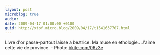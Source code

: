 ```yaml
---
layout: post
microblog: true
audio: 
date: 2009-04-17 01:00:00 +0100
guid: http://xtof.micro.blog/2009/04/17/t1541637707.html
---
```

Livre d'or passe-partout laisse a beatrice. Ma muse en ethologie.. J'aime cette vie de province. - Photo: [bkite.com/06z3e](http://bkite.com/06z3e)
